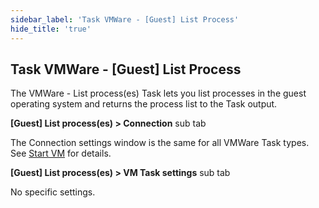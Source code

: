 ```yaml
---
sidebar_label: 'Task VMWare - [Guest] List Process'
hide_title: 'true'
---
```


## Task VMWare - [Guest] List Process

The VMWare - List process(es) Task lets you list processes in the guest operating system and returns the process list to the Task output.
 
**[Guest] List process(es) > Connection** sub tab

The Connection settings window is the same for all VMWare Task types. See [Start VM](start-vm) for details.
 
**[Guest] List process(es) > VM Task settings** sub tab

No specific settings.


